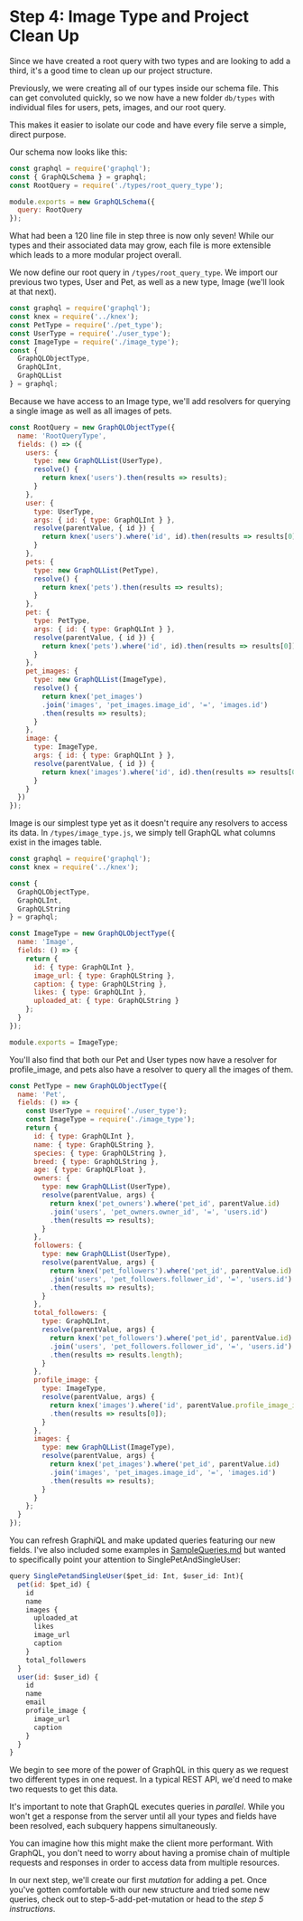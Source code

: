 # Step 4: Image Type and Project Clean Up

Since we have created a root query with two types and are looking to add a third, it's a good time to clean up our project structure.

Previously, we were creating all of our types inside our schema file. This can get convoluted quickly, so we now have a new folder `db/types` with individual files for users, pets, images, and our root query.

This makes it easier to isolate our code and have every file serve a simple, direct purpose.

Our schema now looks like this:

```js
const graphql = require('graphql');
const { GraphQLSchema } = graphql;
const RootQuery = require('./types/root_query_type');

module.exports = new GraphQLSchema({
  query: RootQuery
});
```

What had been a 120 line file in step three is now only seven! While our types and their associated data may grow, each file is more extensible which leads to a more modular project overall.

We now define our root query in `/types/root_query_type`. We import our previous two types, User and Pet, as well as a new type, Image (we'll look at that next).

```js
const graphql = require('graphql');
const knex = require('../knex');
const PetType = require('./pet_type');
const UserType = require('./user_type');
const ImageType = require('./image_type');
const {
  GraphQLObjectType,
  GraphQLInt,
  GraphQLList
} = graphql;
```

Because we have access to an Image type, we'll add resolvers for querying a single image as well as all images of pets.

```js
const RootQuery = new GraphQLObjectType({
  name: 'RootQueryType',
  fields: () => ({
    users: {
      type: new GraphQLList(UserType),
      resolve() {
        return knex('users').then(results => results);
      }
    },
    user: {
      type: UserType,
      args: { id: { type: GraphQLInt } },
      resolve(parentValue, { id }) {
        return knex('users').where('id', id).then(results => results[0]);
      }
    },
    pets: {
      type: new GraphQLList(PetType),
      resolve() {
        return knex('pets').then(results => results);
      }
    },
    pet: {
      type: PetType,
      args: { id: { type: GraphQLInt } },
      resolve(parentValue, { id }) {
        return knex('pets').where('id', id).then(results => results[0]);
      }
    },
    pet_images: {
      type: new GraphQLList(ImageType),
      resolve() {
        return knex('pet_images')
        .join('images', 'pet_images.image_id', '=', 'images.id')
        .then(results => results);
      }
    },
    image: {
      type: ImageType,
      args: { id: { type: GraphQLInt } },
      resolve(parentValue, { id }) {
        return knex('images').where('id', id).then(results => results[0]);
      }
    }
  })
});
```

Image is our simplest type yet as it doesn't require any resolvers to access its data. In `/types/image_type.js`, we simply tell GraphQL what columns exist in the images table.

```js
const graphql = require('graphql');
const knex = require('../knex');

const {
  GraphQLObjectType,
  GraphQLInt,
  GraphQLString
} = graphql;

const ImageType = new GraphQLObjectType({
  name: 'Image',
  fields: () => {
    return {
      id: { type: GraphQLInt },
      image_url: { type: GraphQLString },
      caption: { type: GraphQLString },
      likes: { type: GraphQLInt },
      uploaded_at: { type: GraphQLString }
    };
  }
});

module.exports = ImageType;
```

You'll also find that both our Pet and User types now have a resolver for profile_image, and pets also have a resolver to query all the images of them.

```js
const PetType = new GraphQLObjectType({
  name: 'Pet',
  fields: () => {
    const UserType = require('./user_type');
    const ImageType = require('./image_type');
    return {
      id: { type: GraphQLInt },
      name: { type: GraphQLString },
      species: { type: GraphQLString },
      breed: { type: GraphQLString },
      age: { type: GraphQLFloat },
      owners: {
        type: new GraphQLList(UserType),
        resolve(parentValue, args) {
          return knex('pet_owners').where('pet_id', parentValue.id)
          .join('users', 'pet_owners.owner_id', '=', 'users.id')
          .then(results => results);
        }
      },
      followers: {
        type: new GraphQLList(UserType),
        resolve(parentValue, args) {
          return knex('pet_followers').where('pet_id', parentValue.id)
          .join('users', 'pet_followers.follower_id', '=', 'users.id')
          .then(results => results);
        }
      },
      total_followers: {
        type: GraphQLInt,
        resolve(parentValue, args) {
          return knex('pet_followers').where('pet_id', parentValue.id)
          .join('users', 'pet_followers.follower_id', '=', 'users.id')
          .then(results => results.length);
        }
      },
      profile_image: {
        type: ImageType,
        resolve(parentValue, args) {
          return knex('images').where('id', parentValue.profile_image_id)
          .then(results => results[0]);
        }
      },
      images: {
        type: new GraphQLList(ImageType),
        resolve(parentValue, args) {
          return knex('pet_images').where('pet_id', parentValue.id)
          .join('images', 'pet_images.image_id', '=', 'images.id')
          .then(results => results);
        }
      }
    };
  }
});
```

You can refresh Graph*i*QL and make updated queries featuring our new fields. I've also included some examples in [SampleQueries.md](https://github.com/isaacmillercodes/petstagram-graphql-backend/blob/step-4-images-and-refactor/SampleQueries.md) but wanted to specifically point your attention to SinglePetAndSingleUser:

```js
query SinglePetandSingleUser($pet_id: Int, $user_id: Int){
  pet(id: $pet_id) {
    id
    name
    images {
      uploaded_at
      likes
      image_url
      caption
    }
    total_followers
  }
  user(id: $user_id) {
    id
    name
    email
    profile_image {
      image_url
      caption
    }
  }
}
```

We begin to see more of the power of GraphQL in this query as we request two different types in one request. In a typical REST API, we'd need to make two requests to get this data.

It's important to note that GraphQL executes queries in *parallel*. While you won't get a response from the server until all your types and fields have been resolved, each subquery happens simultaneously.

You can imagine how this might make the client more performant. With GraphQL, you don't need to worry about having a promise chain of multiple requests and responses in order to access data from multiple resources.

In our next step, we'll create our first *mutation* for adding a pet. Once you've gotten comfortable with our new structure and tried some new queries, check out to step-5-add-pet-mutation or head to the *step 5 instructions*.
